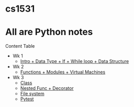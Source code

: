 # cs1531

# All are Python notes

Content Table

* Wk 1
	* [Intro + Data Type + If + While loop + Data Structure](wk1%20Intro_Data%20Type_If_While.md)
* Wk 2
	* [Functions + Modules + Virtual Machines](wk2%20Functions_Modules.md)
* Wk 3
	* [Class](wk3%20Class.md)
	* [Nested Func + Decorator](wk3%20Nested%20Func_Decorator.md)
	* [File system](wk3%20Files.md)
	* [Pytest](wk3%20Pytest.md)
